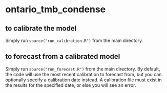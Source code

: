 # ontario_tmb_condense

## to calibrate the model

Simply run `source("run_calibration.R")` from the main directory.

## to forecast from a calibrated model

Simply run `source("run_forecast.R")` from the main directory. By default, the code will use the most recent calibration to forecast from, but you can optionally specify a calibration date instead. A calibration file must exist in the results for the specified date, or else you will see an error.
